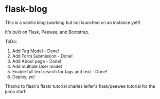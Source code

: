 # flask-blog
<p>This is a vanilla blog (working but not launched on an instance yet!)</p>
<p>It's built on Flask, Peewee, and Bootstrap. </p>
<p>ToDo:</p>
<ol>
<li>Add Tag Model - Done!</li>
<li>Add Form Submission - Done!</li>
<li>Add About page - Done!</li>
<li>Add multiple User model</li>
<li>Enable full text search for tags and text - Done!</li>
<li>Deploy, yo!</li>
</ol>
<p>Thanks to flask's flaskr tutorial charles leifer's flask/peewee tutorial for the jump start!</p>

